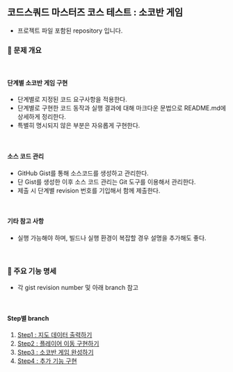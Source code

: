 ## 코드스쿼드 마스터즈 코스 테스트 : 소코반 게임
- 프로젝트 파일 포함된 repository 입니다.

### 🔧 문제 개요

<br>

#### 단계별 소코반 게임 구현
- 단계별로 지정된 코드 요구사항을 적용한다.
- 단계별로 구현한 코드 동작과 실행 결과에 대해 마크다운 문법으로 README.md에 상세하게 정리한다.
- 특별히 명시되지 않은 부분은 자유롭게 구현한다.

<br>

#### 소스 코드 관리
- GitHub Gist를 통해 소스코드를 생성하고 관리한다.
- 단 Gist를 생성한 이후 소스 코드 관리는 Git 도구를 이용해서 관리한다.
- 제출 시 단계별 revision 번호를 기입해서 함께 제출한다.

<br>

#### 기타 참고 사항
- 실행 가능해야 하며, 빌드나 실행 환경이 복잡할 경우 설명을 추가해도 좋다.

<br>

### 📃 주요 기능 명세
- 각 gist revision number 및 아래 branch 참고

<br>

#### Step별 branch

1. [Step1 : 지도 데이터 출력하기](https://github.com/leejohy-0223/codesquad-sokoban-test/tree/step1)
2. [Step2 : 플레이어 이동 구현하기](https://github.com/leejohy-0223/codesquad-sokoban-test/tree/step2)
3. [Step3 : 소코반 게임 완성하기](https://github.com/leejohy-0223/codesquad-sokoban-test/tree/step3)
4. [Step4 : 추가 기능 구현](https://github.com/leejohy-0223/codesquad-sokoban-test/tree/step4)